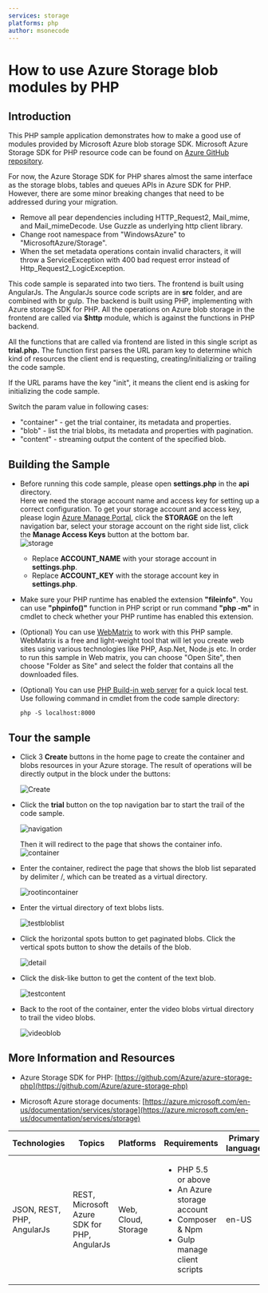 ```yaml
---
services: storage
platforms: php
author: msonecode
---
```


# How to use Azure Storage blob modules by PHP

## Introduction
This PHP sample application demonstrates how to make a good use of modules provided by Microsoft Azure blob storage SDK. Microsoft Azure Storage SDK for PHP resource code can be found on [Azure GitHub repository](https://github.com/Azure/azure-storage-php).

For now, the Azure Storage SDK for PHP shares almost the same interface as the storage blobs, tables and queues APIs in Azure SDK for PHP. However, there are some minor breaking changes that need to be addressed during your migration.


- Remove all pear dependencies including HTTP\_Request2, Mail\_mime, and Mail\_mimeDecode. Use Guzzle as underlying http client library.
- Change root namespace from "WindowsAzure" to "MicrosoftAzure/Storage".
- When the set metadata operations contain invalid characters, it will throw a ServiceException with 400 bad request error instead of Http\_Request2\_LogicException.

This code sample is separated into two tiers. The frontend is built using AngularJs. The AngularJs source code scripts are in __src__ folder, and are combined with br gulp. The backend is built using PHP, implementing with Azure storage SDK for PHP. All the operations on Azure blob storage in the frontend are called via __$http__ module, which is against the functions in PHP backend.

All the functions that are called via frontend are listed in this single script as __trial.php.__ The function first parses the URL param key to determine which kind of resources the client end is requesting, creating/initializing or trailing the code sample.

If the URL params have the key "init", it means the client end is asking for initializing the code sample.

Switch the param value in following cases:  

- "container" - get the trial container, its metadata and properties.
- "blob" - list the trial blobs, its metadata and properties with pagination.
- "content" - streaming output the content of the specified blob.

## Building the Sample

- Before running this code sample, please open __settings.php__ in the __api__ directory.  
Here we need the storage account name and access key for setting up a correct configuration. To get your storage account and access key, please login [Azure Manage Portal](https://manage.windowsazure.com/), click the __STORAGE__ on the left navigation bar, select your storage account on the right side list, click the __Manage Access Keys__ button at the bottom bar.  
	![storage](./Images/storage.PNG)

  - Replace __ACCOUNT\_NAME__ with your storage account in __settings.php__.
  - Replace __ACCOUNT\_KEY__ with the storage account key in __settings.php__.
- Make sure your PHP runtime has enabled the extension __"fileinfo"__. You can use __"phpinfo()"__ function in PHP script or run command __"php -m"__ in cmdlet to check whether your PHP runtime has enabled this extension.
- (Optional) You can use [WebMatrix](http://www.microsoft.com/web/webmatrix/) to work with this PHP sample. WebMatrix is a free and light-weight tool that will let you create web sites using various technologies like PHP, Asp.Net, Node.js etc. In order to run this sample in Web matrix, you can choose "Open Site", then choose "Folder as Site" and select the folder that contains all the downloaded files.
- (Optional) You can use [PHP Build-in web server](http://php.net/manual/en/features.commandline.webserver.php) for a quick local test. Use following command in cmdlet from the code sample directory:

	`php -S localhost:8000`

## Tour the sample

- Click 3 __Create__ buttons in the home page to create the container and blobs resources in your Azure storage. The result of operations will be directly output in the block under the buttons:

	![Create](./Images/Create.PNG)

- Click the __trial__ button on the top navigation bar to start the trail of the code sample.

	![navigation](./Images/navigationbar.PNG)

	Then it will redirect to the page that shows the container info.  
	![container](./Images/container.PNG) 

- Enter the container, redirect the page that shows the blob list separated by delimiter /, which can be treated as a virtual directory.

	![rootincontainer](./Images/rootincontainer.PNG)

- Enter the virtual directory of text blobs lists.

	![testbloblist](./Images/testbloblist.PNG)

- Click the horizontal spots button to get paginated blobs. Click the vertical spots button to show the details of the blob.

	![detail](./Images/testblobdetail.PNG)

- Click the disk-like button to get the content of the text blob.

	![testcontent](./Images/testcontent.PNG)

- Back to the root of the container, enter the video blobs virtual directory to trail the video blobs.

	![videoblob](./Images/videoblobdetail.PNG) 

## More Information and Resources

- Azure Storage SDK for PHP: [https://github.com/Azure/azure-storage-php](https://github.com/Azure/azure-storage-php)

- Microsoft Azure storage documents: [https://azure.microsoft.com/en-us/documentation/services/storage](https://azure.microsoft.com/en-us/documentation/services/storage)


Technologies | Topics | Platforms | Requirements | Primary language | Updated | License
--- | --- | --- | --- | --- | --- | ---
JSON, REST, PHP, AngularJs | REST, Microsoft Azure SDK for PHP, AngularJs | Web, Cloud, Storage | <ul><li>PHP 5.5 or above</li><li>An Azure storage account</li><li>Composer & Npm</li><li>Gulp manage client scripts</li></ul> | en-US | 6/28/2016 | <a href="./LICENSE">MIT</a>
